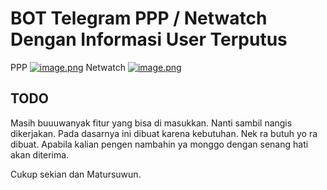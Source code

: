 # BOT Telegram PPP / Netwatch Dengan Informasi User Terputus
PPP
[![image.png](https://i.postimg.cc/FsHfnsGf/image.png)](https://postimg.cc/bd4NZP78)
Netwatch
[![image.png](https://i.postimg.cc/gJKJNfZq/image.png)](https://postimg.cc/5Y6btKp6)
## TODO
Masih buuuwanyak fitur yang bisa di masukkan. Nanti sambil nangis dikerjakan.
Pada dasarnya ini dibuat karena kebutuhan. Nek ra butuh yo ra dibuat.
Apabila kalian pengen nambahin ya monggo dengan senang hati akan diterima.

Cukup sekian dan Matursuwun.
